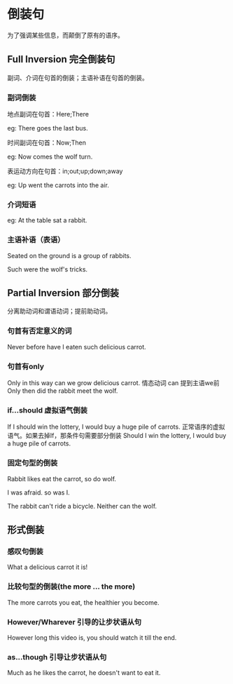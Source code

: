 # 倒装句

为了强调某些信息，而颠倒了原有的语序。

## Full Inversion 完全倒装句

副词、介词在句首的倒装；主语补语在句首的倒装。

### 副词倒装

地点副词在句首：Here;There

eg: There goes the last bus.

时间副词在句首：Now;Then

eg: Now comes the wolf turn.

表运动方向在句首：in;out;up;down;away

eg: Up went the carrots into the air.

### 介词短语

eg: At the table sat a rabbit.

### 主语补语（表语）

Seated on the ground is a group of rabbits.

Such were the wolf's tricks.


## Partial Inversion 部分倒装

分离助动词和谓语动词；提前助动词。

### 句首有否定意义的词

Never before have I eaten such delicious carrot.

### 句首有only

Only in this way can we grow delicious carrot.
                 情态动词 can 提到主语we前
Only then did the rabbit meet the wolf.

### if...should 虚拟语气倒装

If I should win the lottery, I would buy a huge pile of carrots.
正常语序的虚拟语气。如果去掉If，那条件句需要部分倒装
Should I win the lottery, I would buy a huge pile of carrots.

### 固定句型的倒装

Rabbit likes eat the carrot, so do wolf.

I was afraid. so was I.

The rabbit can't ride a bicycle. Neither can the wolf.


## 形式倒装

### 感叹句倒装

What a delicious carrot it is!

### 比较句型的倒装(the more ... the more)

The more carrots you eat, the healthier you become.

### However/Wharever 引导的让步状语从句

However long this video is, you should watch it till the end.

### as...though 引导让步状语从句

Much as he likes the carrot, he doesn't want to eat it.